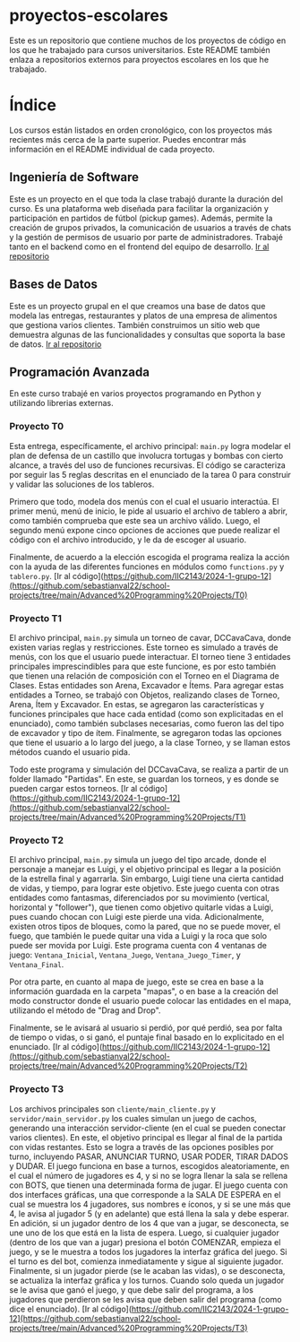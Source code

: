 # proyectos-escolares
Este es un repositorio que contiene muchos de los proyectos de código en los que he trabajado para cursos universitarios. Este README también enlaza a repositorios externos para proyectos escolares en los que he trabajado.

# Índice
Los cursos están listados en orden cronológico, con los proyectos más recientes más cerca de la parte superior.
Puedes encontrar más información en el README individual de cada proyecto.

## Ingeniería de Software
Este es un proyecto en el que toda la clase trabajó durante la duración del curso. Es una plataforma web diseñada para facilitar la organización y participación en partidos de fútbol (pickup games). Además, permite la creación de grupos privados, la comunicación de usuarios a través de chats y la gestión de permisos de usuario por parte de administradores. Trabajé tanto en el backend como en el frontend del equipo de desarrollo.
[Ir al repositorio](https://github.com/IIC2143/2024-1-grupo-12)

## Bases de Datos
Este es un proyecto grupal en el que creamos una base de datos que modela las entregas, restaurantes y platos de una empresa de alimentos que gestiona varios clientes. También construimos un sitio web que demuestra algunas de las funcionalidades y consultas que soporta la base de datos.
[Ir al repositorio](https://github.com/ilungenstrass/Proyecto-BD-52)

## Programación Avanzada
En este curso trabajé en varios proyectos programando en Python y utilizando librerias externas. 


### Proyecto T0
Esta entrega, específicamente, el archivo principal: `main.py` logra modelar el plan de defensa de un castillo que involucra tortugas y bombas con cierto alcance, a través del uso de funciones recursivas. El código se caracteriza por seguir las 5 reglas descritas en el enunciado de la tarea 0 para construir y validar las soluciones de los tableros.

Primero que todo, modela dos menús con el cual el usuario interactúa. El primer menú, menú de inicio, le pide al usuario el archivo de tablero a abrir, como también comprueba que este sea un archivo válido. Luego, el segundo menú expone cinco opciones de acciones que puede realizar el código con el archivo introducido, y le da de escoger al usuario.

Finalmente, de acuerdo a la elección escogida el programa realiza la acción con la ayuda de las diferentes funciones en módulos como `functions.py` y `tablero.py`.
[Ir al código](https://github.com/IIC2143/2024-1-grupo-12](https://github.com/sebastianval22/school-projects/tree/main/Advanced%20Programming%20Projects/T0)

### Proyecto T1
El archivo principal, `main.py` simula un torneo de cavar, DCCavaCava, donde existen varias reglas y restricciones. Este torneo es simulado a través de menús, con los que el usuario puede interactuar. El torneo tiene 3 entidades principales imprescindibles para que este funcione, es por esto también que tienen una relación de composición con el Torneo en el Diagrama de Clases. Estas entidades son Arena, Excavador e Ítems. Para agregar estas entidades a Torneo, se trabajó con Objetos, realizando clases de Torneo, Arena, Ítem y Excavador. En estas, se agregaron las características y funciones principales que hace cada entidad (como son explicitadas en el enunciado), como también subclases necesarias, como fueron las del tipo de excavador y tipo de ítem. Finalmente, se agregaron todas las opciones que tiene el usuario a lo largo del juego, a la clase Torneo, y se llaman estos métodos cuando el usuario pida.

Todo este programa y simulación del DCCavaCava, se realiza a partir de un folder llamado "Partidas". En este, se guardan los torneos, y es donde se pueden cargar estos torneos.
[Ir al código](https://github.com/IIC2143/2024-1-grupo-12](https://github.com/sebastianval22/school-projects/tree/main/Advanced%20Programming%20Projects/T1)

### Proyecto T2
El archivo principal, `main.py` simula un juego del tipo arcade, donde el personaje a manejar es Luigi, y el objetivo principal es llegar a la posición de la estrella final y agarrarla. Sin embargo, Luigi tiene una cierta cantidad de vidas, y tiempo, para lograr este objetivo. Este juego cuenta con otras entidades como fantasmas, diferenciados por su movimiento (vertical, horizontal y "follower"), que tienen como objetivo quitarle vidas a Luigi, pues cuando chocan con Luigi este pierde una vida. Adicionalmente, existen otros tipos de bloques, como la pared, que no se puede mover, el fuego, que también le puede quitar una vida a Luigi y la roca que solo puede ser movida por Luigi. Este programa cuenta con 4 ventanas de juego: `Ventana_Inicial`, `Ventana_Juego`, `Ventana_Juego_Timer`, y `Ventana_Final`.

Por otra parte, en cuanto al mapa de juego, este se crea en base a la información guardada en la carpeta "mapas", o en base a la creación del modo constructor donde el usuario puede colocar las entidades en el mapa, utilizando el método de "Drag and Drop".

Finalmente, se le avisará al usuario si perdió, por qué perdió, sea por falta de tiempo o vidas, o si ganó, el puntaje final basado en lo explicitado en el enunciado.
[Ir al código](https://github.com/IIC2143/2024-1-grupo-12](https://github.com/sebastianval22/school-projects/tree/main/Advanced%20Programming%20Projects/T2)

### Proyecto T3
Los archivos principales son `cliente/main_cliente.py` y `servidor/main_servidor.py` los cuales simulan un juego de cachos, generando una interacción servidor-cliente (en el cual se pueden conectar varios clientes). En este, el objetivo principal es llegar al final de la partida con vidas restantes. Esto se logra a través de las opciones posibles por turno, incluyendo PASAR, ANUNCIAR TURNO, USAR PODER, TIRAR DADOS y DUDAR. El juego funciona en base a turnos, escogidos aleatoriamente, en el cual el número de jugadores es 4, y si no se logra llenar la sala se rellena con BOTS, que tienen una determinada forma de jugar. El juego cuenta con dos interfaces gráficas, una que corresponde a la SALA DE ESPERA en el cual se muestra los 4 jugadores, sus nombres e íconos, y si se une más que 4, le avisa al jugador 5 (y en adelante) que está llena la sala y debe esperar. En adición, si un jugador dentro de los 4 que van a jugar, se desconecta, se une uno de los que está en la lista de espera. Luego, si cualquier jugador (dentro de los que van a jugar) presiona el botón COMENZAR, empieza el juego, y se le muestra a todos los jugadores la interfaz gráfica del juego. Si el turno es del bot, comienza inmediatamente y sigue al siguiente jugador. Finalmente, si un jugador pierde (se le acaban las vidas), o se desconecta, se actualiza la interfaz gráfica y los turnos. Cuando solo queda un jugador se le avisa que ganó el juego, y que debe salir del programa, a los jugadores que perdieron se les avisa que deben salir del programa (como dice el enunciado).
[Ir al código](https://github.com/IIC2143/2024-1-grupo-12](https://github.com/sebastianval22/school-projects/tree/main/Advanced%20Programming%20Projects/T3)
